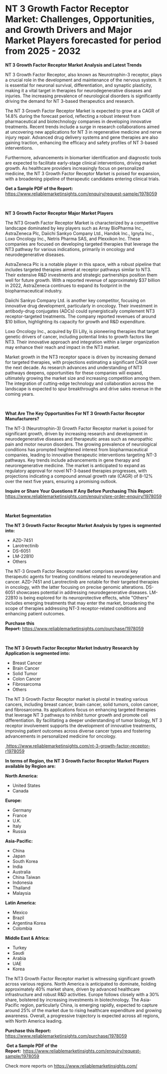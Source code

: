 <p><h1>NT 3 Growth Factor Receptor Market: Challenges, Opportunities, and Growth Drivers and Major Market Players forecasted for period from 2025 - 2032</h1></p><p><strong>NT 3 Growth Factor Receptor Market Analysis and Latest Trends</strong></p>
<p><p>NT 3 Growth Factor Receptor, also known as Neurotrophin-3 receptor, plays a crucial role in the development and maintenance of the nervous system. It is essential for neuronal survival, differentiation, and synaptic plasticity, making it a vital target in therapies for neurodegenerative diseases and injuries. The increasing prevalence of neurological disorders is significantly driving the demand for NT 3-based therapeutics and research.</p><p>The NT 3 Growth Factor Receptor Market is expected to grow at a CAGR of 14.8% during the forecast period, reflecting a robust interest from pharmaceutical and biotechnology companies in developing innovative treatments. Recent trends include a surge in research collaborations aimed at uncovering new applications for NT 3 in regenerative medicine and nerve injury repair. Advanced drug delivery systems and gene therapies are also gaining traction, enhancing the efficacy and safety profiles of NT 3-based interventions.</p><p>Furthermore, advancements in biomarker identification and diagnostic tools are expected to facilitate early-stage clinical interventions, driving market growth. As healthcare providers increasingly focus on personalized medicine, the NT 3 Growth Factor Receptor Market is poised for expansion, with a broadening pipeline of therapeutic candidates entering clinical trials.</p></p>
<p><strong>Get a Sample PDF of the Report:&nbsp;</strong> <a href="https://www.reliablemarketinsights.com/enquiry/request-sample/1978059?utm_campaign=1558&utm_medium=2&utm_source=Github&utm_content=ia&utm_term=08032025&utm_id=nt-3-growth-factor-receptor">https://www.reliablemarketinsights.com/enquiry/request-sample/1978059</a></p>
<p>&nbsp;</p>
<p><strong>NT 3 Growth Factor Receptor Major Market Players</strong></p>
<p><p>The NT3 Growth Factor Receptor Market is characterized by a competitive landscape dominated by key players such as Array BioPharma Inc., AstraZeneca Plc, Daiichi Sankyo Company Ltd., Handok Inc., Ignyta Inc., Loxo Oncology Inc., Netris Pharma SAS, and Plexxikon Inc. These companies are focused on developing targeted therapies that leverage the NT3 pathway for various indications, primarily in oncology and neurodegenerative diseases.</p><p>AstraZeneca Plc is a notable player in this space, with a robust pipeline that includes targeted therapies aimed at receptor pathways similar to NT3. Their extensive R&D investments and strategic partnerships position them well for future growth. With a reported revenue of approximately $37 billion in 2022, AstraZeneca continues to expand its footprint in the biopharmaceutical industry.</p><p>Daiichi Sankyo Company Ltd. is another key competitor, focusing on innovative drug development, particularly in oncology. Their investment in antibody-drug conjugates (ADCs) could synergistically complement NT3 receptor-targeted treatments. The company reported revenues of around $10 billion, highlighting its capacity for growth and R&D expenditure.</p><p>Loxo Oncology Inc., acquired by Eli Lilly, is pioneering therapies that target genetic drivers of cancer, including potential links to growth factors like NT3. Their innovative approach and integration within a larger organization may enhance their reach and impact in the NT3 market.</p><p>Market growth in the NT3 receptor space is driven by increasing demand for targeted therapies, with projections estimating a significant CAGR over the next decade. As research advances and understanding of NT3 pathways deepens, opportunities for these companies will expand, ultimately growing the market size and increasing competition among them. The integration of cutting-edge technology and collaboration across the landscape is expected to spur breakthroughs and drive sales revenue in the coming years.</p></p>
<p>&nbsp;</p>
<p><strong>What Are The Key Opportunities For NT 3 Growth Factor Receptor Manufacturers?</strong></p>
<p><p>The NT-3 (Neurotrophin-3) Growth Factor Receptor market is poised for significant growth, driven by increasing research and development in neurodegenerative diseases and therapeutic areas such as neuropathic pain and motor neuron disorders. The growing prevalence of neurological conditions has prompted heightened interest from biopharmaceutical companies, leading to innovative therapeutic interventions targeting NT-3 pathways. Key trends include advancements in gene therapy and neuroregenerative medicine. The market is anticipated to expand as regulatory approval for novel NT-3-based therapies progresses, with projections indicating a compound annual growth rate (CAGR) of 8-12% over the next five years, ensuring a promising outlook.</p></p>
<p><strong>Inquire or Share Your Questions If Any Before Purchasing This Report:</strong> <a href="https://www.reliablemarketinsights.com/enquiry/pre-order-enquiry/1978059?utm_campaign=1558&utm_medium=2&utm_source=Github&utm_content=ia&utm_term=08032025&utm_id=nt-3-growth-factor-receptor">https://www.reliablemarketinsights.com/enquiry/pre-order-enquiry/1978059</a></p>
<p>&nbsp;</p>
<p><strong>Market Segmentation</strong></p>
<p><strong>The NT 3 Growth Factor Receptor Market Analysis by types is segmented into:</strong></p>
<p><ul><li>AZD-7451</li><li>Larotrectinib</li><li>DS-6051</li><li>LM-22B10</li><li>Others</li></ul></p>
<p><p>The NT-3 Growth Factor Receptor market comprises several key therapeutic agents for treating conditions related to neurodegeneration and cancer. AZD-7451 and Larotrectinib are notable for their targeted therapies in oncology, with the latter focusing on precise genomic alterations. DS-6051 showcases potential in addressing neurodegenerative diseases. LM-22B10 is being explored for its neuroprotective effects, while "Others" includes emerging treatments that may enter the market, broadening the scope of therapies addressing NT-3 receptor-related conditions and enhancing patient outcomes.</p></p>
<p><strong>Purchase this Report:&nbsp;</strong><a href="https://www.reliablemarketinsights.com/purchase/1978059?utm_campaign=1558&utm_medium=2&utm_source=Github&utm_content=ia&utm_term=08032025&utm_id=nt-3-growth-factor-receptor">https://www.reliablemarketinsights.com/purchase/1978059</a></p>
<p>&nbsp;</p>
<p><strong>The NT 3 Growth Factor Receptor Market Industry Research by Application is segmented into:</strong></p>
<p><ul><li>Breast Cancer</li><li>Brain Cancer</li><li>Solid Tumor</li><li>Colon Cancer</li><li>Fibrosarcoma</li><li>Others</li></ul></p>
<p><p>The NT 3 Growth Factor Receptor market is pivotal in treating various cancers, including breast cancer, brain cancer, solid tumors, colon cancer, and fibrosarcoma. Its applications focus on enhancing targeted therapies that leverage NT 3 pathways to inhibit tumor growth and promote cell differentiation. By facilitating a deeper understanding of tumor biology, NT 3 receptor involvement supports the development of innovative treatments, improving patient outcomes across diverse cancer types and fostering advancements in personalized medicine for oncology.</p></p>
<p><a href="https://www.reliablemarketinsights.com/nt-3-growth-factor-receptor-r1978059?utm_campaign=1558&utm_medium=2&utm_source=Github&utm_content=ia&utm_term=08032025&utm_id=nt-3-growth-factor-receptor">&nbsp;https://www.reliablemarketinsights.com/nt-3-growth-factor-receptor-r1978059</a></p>
<p><strong>In terms of Region, the NT 3 Growth Factor Receptor Market Players available by Region are:</strong></p>
<p>
    <p> <strong> North America: </strong>
        <ul>
            <li>United States</li>
            <li>Canada</li>
        </ul>
        </p> 
    <p> <strong> Europe: </strong>
        <ul>
            <li>Germany</li>
            <li>France</li>
            <li>U.K.</li>
            <li>Italy</li>
            <li>Russia</li>
        </ul>
        </p> 
    <p> <strong> Asia-Pacific: </strong>
        <ul>
            <li>China</li>
            <li>Japan</li>
            <li>South Korea</li>
            <li>India</li>
            <li>Australia</li>
            <li>China Taiwan</li>
            <li>Indonesia</li>
            <li>Thailand</li>
            <li>Malaysia</li>
        </ul>
        </p> 
    <p> <strong> Latin America: </strong>
        <ul>
            <li>Mexico</li>
            <li>Brazil</li>
            <li>Argentina Korea</li>
            <li>Colombia</li>
        </ul>
        </p> 
    <p> <strong> Middle East & Africa: </strong>
        <ul>
            <li>Turkey</li>
            <li>Saudi</li>
            <li>Arabia</li>
            <li>UAE</li>
            <li>Korea</li>
        </ul>
    </p>
    </p>
<p><p>The NT3 Growth Factor Receptor market is witnessing significant growth across various regions. North America is anticipated to dominate, holding approximately 40% market share, driven by advanced healthcare infrastructure and robust R&D activities. Europe follows closely with a 30% share, bolstered by increasing investments in biotechnology. The Asia-Pacific region, particularly China, is emerging rapidly, expected to capture around 25% of the market due to rising healthcare expenditure and growing awareness. Overall, a progressive trajectory is expected across all regions, with North America leading.</p></p>
<p><strong>Purchase this Report: </strong><a href="https://www.reliablemarketinsights.com/purchase/1978059?utm_campaign=1558&utm_medium=2&utm_source=Github&utm_content=ia&utm_term=08032025&utm_id=nt-3-growth-factor-receptor">https://www.reliablemarketinsights.com/purchase/1978059</a></p>
<p>&nbsp;<strong>Get a Sample PDF of the Report:&nbsp;&nbsp;</strong><a href="https://www.reliablemarketinsights.com/enquiry/request-sample/1978059?utm_campaign=1558&utm_medium=2&utm_source=Github&utm_content=ia&utm_term=08032025&utm_id=nt-3-growth-factor-receptor">https://www.reliablemarketinsights.com/enquiry/request-sample/1978059</a></p>
<p><strong></strong></p>
<p>Check more reports on <a href="https://www.reliablemarketinsights.com/?utm_campaign=1558&utm_medium=2&utm_source=Github&utm_content=ia&utm_term=08032025&utm_id=nt-3-growth-factor-receptor">https://www.reliablemarketinsights.com/</a></p>